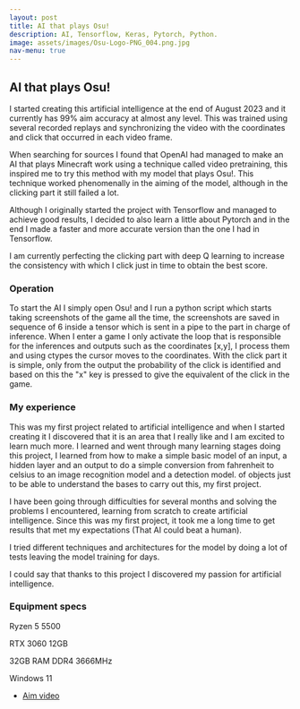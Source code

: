 ```yaml
---
layout: post
title: AI that plays Osu!
description: AI, Tensorflow, Keras, Pytorch, Python. 
image: assets/images/Osu-Logo-PNG_004.png.jpg
nav-menu: true
---
```


## AI that plays Osu!
I started creating this artificial intelligence at the end of August 2023 and it currently has 99% aim accuracy at almost any level. 
This was trained using several recorded replays and synchronizing the video with the coordinates and click that occurred in each video frame.

When searching for sources I found that OpenAI had managed to make an AI that plays Minecraft work using a technique called video pretraining, this inspired me to try this method with my model that plays Osu!.
This technique worked phenomenally in the aiming of the model, although in the clicking part it still failed a lot.

Although I originally started the project with Tensorflow and managed to achieve good results, I decided to also learn a little about Pytorch and in the end I made a faster and more accurate version than the one I had in Tensorflow.

I am currently perfecting the clicking part with deep Q learning to increase the consistency with which I click just in time to obtain the best score.

### Operation
To start the AI ​​I simply open Osu! and I run a python script which starts taking screenshots of the game all the time, the screenshots are saved in sequence of 6 inside a tensor which is sent in a pipe to the part in charge of inference. 
When I enter a game I only activate the loop that is responsible for the inferences and outputs such as the coordinates [x,y], I process them and using ctypes the cursor moves to the coordinates.
With the click part it is simple, only from the output the probability of the click is identified and based on this the "x" key is pressed to give the equivalent of the click in the game.

### My experience
This was my first project related to artificial intelligence and when I started creating it I discovered that it is an area that I really like and I am excited to learn much more.
I learned and went through many learning stages doing this project, I learned from how to make a simple basic model of an input, a hidden layer and an output to do a simple conversion from fahrenheit to celsius to an image recognition model and a detection model. of objects just to be able to understand the bases to carry out this, my first project.

I have been going through difficulties for several months and solving the problems I encountered, learning from scratch to create artificial intelligence. Since this was my first project, it took me a long time to get results that met my expectations (That AI could beat a human).

I tried different techniques and architectures for the model by doing a lot of tests leaving the model training for days. 

I could say that thanks to this project I discovered my passion for artificial intelligence.

### Equipment specs
Ryzen 5 5500

RTX 3060 12GB

32GB RAM DDR4 3666MHz

Windows 11

* <a href="https://clips.twitch.tv/ProudDignifiedDonkeyStrawBeary-DJJ4h0AaHFeaybmi">Aim video</a>
